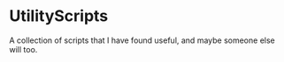 # UtilityScripts

A collection of scripts that I have found useful, and maybe someone else will too.
